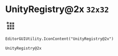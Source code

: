 # UnityRegistry@2x `32x32`
<img src="/img/UnityRegistry@2x.png" width=32 height=32>

``` CSharp
EditorGUIUtility.IconContent("UnityRegistry@2x")
```
```
UnityRegistry@2x
```

